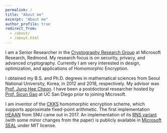 ```yaml
---
permalink: /
title: "About me"
excerpt: "About me"
author_profile: true
redirect_from: 
  - /about/
  - /about.html
---
```


I am a Senior Researcher in the [Cryptography Research Group](https://www.microsoft.com/en-us/research/group/cryptography-research/) at Microsoft Research, Redmond.
My research focus is on security, privacy, and advanced cryptography. Currently I am very interested in design, optimization, and applications of Homomorphic Encryption.

I obtained my B.S. and Ph.D. degrees in mathematical sciences from Seoul National University, Korea, in 2012 and 2018, respectively. My advisor was [Prof. Jung Hee Cheon](http://www.math.snu.ac.kr/~jhcheon/xe2/).
I have been a postdoctoral researcher hosted by [Prof. Sicun Gao](https://scungao.github.io) at UC San Diego prior to joining Microsoft.

I am inventor of the [CKKS](https://eprint.iacr.org/2016/421/) homomorphic encryption scheme, which supports approximate fixed-point arithmetic.
The first implementation [HEAAN](https://github.com/snucrypto/HEAAN/) from SNU came out in 2017.
An implementation of its [RNS variant](https://eprint.iacr.org/2018/931/) (with some minor changes from the paper) is publicly available in [Microsoft SEAL](https://www.microsoft.com/en-us/research/project/microsoft-seal/) under MIT license.

<!--
Related Researches
  * Construction
    * Basic Scheme [[CKKS17]](https://eprint.iacr.org/2016/421)
    * Bootstrapping [[CHKKS18]](https://eprint.iacr.org/2018/153), [[CCS18]](https://eprint.iacr.org/2018/1043)
    * Full RNS Variant [[CHKKS18b]](https://eprint.iacr.org/2018/931)
    * Over Real Numbers [[KS18]](https://eprint.iacr.org/2018/952)
    * Multi-key Variant [[CDKS19]](https://eprint.iacr.org/2019/524)
  * Applications
<<<<<<< HEAD
    * Neural Networks Evaluation [[JKLS18]](https://eprint.iacr.org/2018/1041/)
    * Logistic Regression Model Training [[KSK+18 (iDASH17)]](https://yongsoosong.github.io/files/papers/idash17.pdf) [[KSW+18]](https://yongsoosong.github.io/files/papers/HELR.pdf)

## What's NEW
  * Multi-key BFV/CKKS [[CDKS19]](https://eprint.iacr.org/2019/524/) has been accepted to CCS'19.
  * We have updated [[JKLS18]](https://eprint.iacr.org/2018/1041/). Now it presents better experimental results for matrix operations.
  * Multi-key TFHE [[CCS19b]](https://eprint.iacr.org/2019/116/) has been accepted to Asiacrypt'19.
-->
